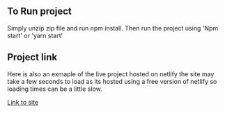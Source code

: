 ## To Run project
Simply unzip zip file and run npm install.
Then run the project using 'Npm start' or 'yarn start'


## Project link
Here is also an exmaple of the live project hosted on netlify the site may take a few seconds to load as its hosted using a free version of netlify so loading times can be a little slow.

[Link to site](https://frontendhh.netlify.com)